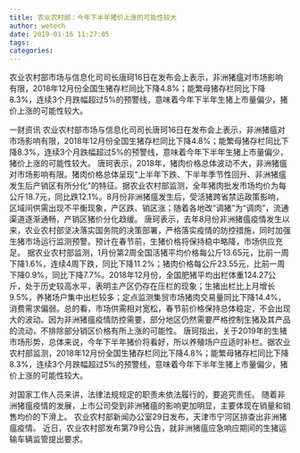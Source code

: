 ```yaml
---
title: 农业农村部：今年下半年猪价上涨的可能性较大
author: wetech
date: 2019-01-16 11:27:05
tags: 
categories: 
---
```

农业农村部市场与信息化司司长唐珂16日在发布会上表示，非洲猪瘟对市场影响有限，2018年12月份全国生猪存栏同比下降4.8%；能繁母猪存栏同比下降8.3%，连续3个月跌幅超过5%的预警线，意味着今年下半年生猪上市量偏少，猪价上涨的可能性较大。
<!-- more -->
一财资讯
农业农村部市场与信息化司司长唐珂16日在发布会上表示，非洲猪瘟对市场影响有限，2018年12月份全国生猪存栏同比下降4.8%；能繁母猪存栏同比下降8.3%，连续3个月跌幅超过5%的预警线，意味着今年下半年生猪上市量偏少，猪价上涨的可能性较大。
唐珂表示，2018年，猪肉价格总体波动不大，非洲猪瘟对市场影响有限。猪肉价格总体呈现“上半年下跌、下半年季节性回升、非洲猪瘟发生后产销区有所分化”的特征。据农业农村部监测，全年猪肉批发市场均价为每公斤18.7元，同比跌12.1%。8月份非洲猪瘟发生后，受活猪跨省禁运政策影响，区域间供需出现不平衡现象，产区跌、销区涨；随着各地改“调猪”为“调肉”，流通渠道逐渐通畅，产销区猪价分化趋缓。
唐珂表示，去年8月份非洲猪瘟疫情发生以来，农业农村部坚决落实国务院的决策部署，严格落实疫情的防控措施，同时加强生猪市场运行监测预警。预计在春节前，生猪价格将保持稳中略降，市场供应充足。
据农业农村部监测，1月份第2周全国活猪平均价格每公斤13.65元，比前一周下降1.6%，连续4周下跌，同比下降11.2%；猪肉价格每公斤23.55元，比前一周下降0.9%，同比下降7.7%。2018年12月份，全国肥猪平均出栏体重124.27公斤，处于历史较高水平，表明主产区仍存在压栏的现象；生猪出栏比上月增长9.5%，养猪场户集中出栏较多；定点监测集贸市场猪肉交易量同比下降14.4%，消费需求偏弱。总的看，市场供需相对宽松，春节前价格保持总体稳定，不会出现大的波动。因为非洲猪瘟疫情防控需要，部分地区仍然需要严格控制生猪及其产品的流动，不排除部分销区价格有所上涨的可能性。
唐珂指出，关于2019年的生猪市场形势，总体来说，今年下半年猪价将看好，所以养殖场户应适时补栏。据农业农村部监测，2018年12月份全国生猪存栏同比下降4.8%；能繁母猪存栏同比下降8.3%，连续3个月跌幅超过5%的预警线，意味着今年下半年生猪上市量偏少，猪价上涨的可能性较大。
 
 
对国家工作人员来讲，法律法规规定的职责未依法履行的，要追究责任。
随着非洲猪瘟疫情的发展，上市公司受到非洲猪瘟的影响更加明显，主要体现在销量和销售均价的下滑上。
农业农村部新闻办公室29日发布，天津市宁河区排查出非洲猪瘟疫情。
近日，农业农村部发布第79号公告，就非洲猪瘟应急响应期间的生猪运输车辆监管提出要求。
